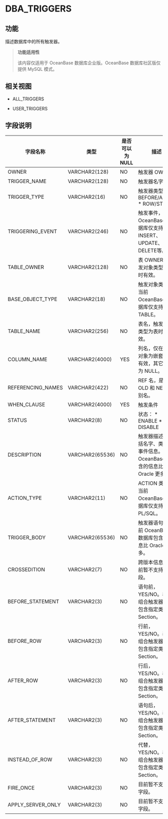DBA_TRIGGERS 
=================================


功能 
-----------

描述数据库中的所有触发器。

> **功能适用性**
>
> 该内容仅适用于 OceanBase 数据库企业版。OceanBase 数据库社区版仅提供 MySQL 模式。

相关视图 
-------------

* ALL_TRIGGERS

  

* USER_TRIGGERS

  




字段说明 
-------------



|     **字段名称**      |     **类型**      | **是否可以为 NULL** |                                                                  **描述**                                                                  |
|-------------------|-----------------|----------------|------------------------------------------------------------------------------------------------------------------------------------------|
| OWNER             | VARCHAR2(128)   | NO             | 触发器 OWNER                                                                                                                                |
| TRIGGER_NAME      | VARCHAR2(128)   | NO             | 触发器名字                                                                                                                                    |
| TRIGGER_TYPE      | VARCHAR2(16)    | NO             | 触发器类型： * BEFORE/AFTER   * ROW/STMT    |
| TRIGGERING_EVENT  | VARCHAR2(246)   | NO             | 触发事件，当前 OceanBase 数据库仅支持 INSERT、UPDATE、DELETE等。                                                                                          |
| TABLE_OWNER       | VARCHAR2(128)   | NO             | 表 OWNER，触发对象类型为表时有效。                                                                                                                     |
| BASE_OBJECT_TYPE  | VARCHAR2(18)    | NO             | 触发对象类型，当前 OceanBase 数据库仅支持 TABLE。                                                                                                        |
| TABLE_NAME        | VARCHAR2(256)   | NO             | 表名，触发对象类型为表时有效。                                                                                                                          |
| COLUMN_NAME       | VARCHAR2(4000)  | YES            | 列名，仅在触发对象为嵌套表时有效，其它情况为 NULL。                                                                                                             |
| REFERENCING_NAMES | VARCHAR2(422)   | NO             | REF 名，是 OLD 和 NEW 的别名。                                                                                                                   |
| WHEN_CLAUSE       | VARCHAR2(4000)  | YES            | 触发条件                                                                                                                                     |
| STATUS            | VARCHAR2(8)     | NO             | 状态： * ENABLE   * DISABLE              |
| DESCRIPTION       | VARCHAR2(65536) | NO             | 触发器描述，包括名字、类型、事件信息。当前 OceanBase 包含的信息比 Oracle 更多。                                                                                        |
| ACTION_TYPE       | VARCHAR2(11)    | NO             | ACTION 类型，当前 OceanBase 数据库仅支持 PL/SQL。                                                                                                    |
| TRIGGER_BODY      | VARCHAR2(65536) | NO             | 触发器语句。当前 OceanBase 数据库包含的信息比 Oracle 更多。                                                                                                  |
| CROSSEDITION      | VARCHAR2(7)     | NO             | 跨版本信息，目前暂不支持该字段。                                                                                                                         |
| BEFORE_STATEMENT  | VARCHAR2(3)     | NO             | 语句前，YES/NO。表示组合触发器是否包含指定类型的 Section。                                                                                                     |
| BEFORE_ROW        | VARCHAR2(3)     | NO             | 行前，YES/NO。表示组合触发器是否包含指定类型的 Section。                                                                                                      |
| AFTER_ROW         | VARCHAR2(3)     | NO             | 行后，YES/NO。表示组合触发器是否包含指定类型的 Section。                                                                                                      |
| AFTER_STATEMENT   | VARCHAR2(3)     | NO             | 语句后，YES/NO。表示组合触发器是否包含指定类型的 Section。                                                                                                     |
| INSTEAD_OF_ROW    | VARCHAR2(3)     | NO             | 代替，YES/NO。表示组合触发器是否包含指定类型的 Section。                                                                                                      |
| FIRE_ONCE         | VARCHAR2(3)     | NO             | 目前暂不支持该字段。                                                                                                                               |
| APPLY_SERVER_ONLY | VARCHAR2(3)     | NO             | 目前暂不支持该字段。                                                                                                                               |


